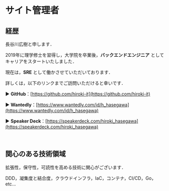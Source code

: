 # サイト管理者

## 経歴

長谷川広樹と申します．

2019年に理学修士を習得し，大学院を卒業後，**バックエンドエンジニア** としてキャリアをスタートいたしました．

現在は，**SRE** として働かさせていただいております．

詳しくは，以下のリンクまでご訪問いただけると幸いです．

▶ **GitHub**：[https://github.com/hiroki-it](https://github.com/hiroki-it)

▶ **Wantedly**：[https://www.wantedly.com/id/h_hasegawa](https://www.wantedly.com/id/h_hasegawa)

▶ **Speaker Deck**：[https://speakerdeck.com/hiroki_hasegawa](https://speakerdeck.com/hiroki_hasegawa)

<br>

## 関心のある技術領域

拡張性，保守性，可読性を高める技術に関心がございます．

DDD，凝集度と結合度，クラウドインフラ，IaC，コンテナ，CI/CD，Go，etc...
